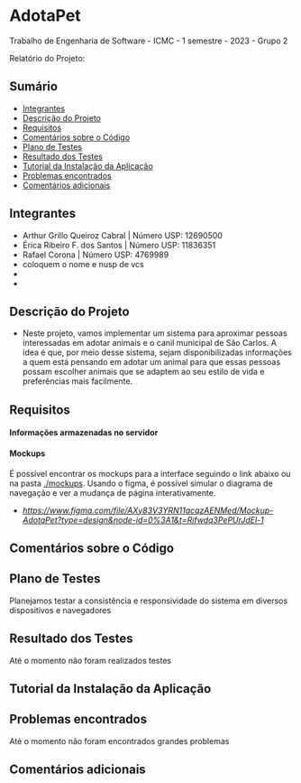 # AdotaPet
Trabalho de Engenharia de Software - ICMC - 1 semestre - 2023 - Grupo 2



Relatório do Projeto:

## Sumário
* [Integrantes](#integrantes)
* [Descrição do Projeto](#descrição-do-projeto)
* [Requisitos](#requisitos)
* [Comentários sobre o Código](#comentários-sobre-o-código)
* [Plano de Testes](#plano-de-testes)
* [Resultado dos Testes](#resultado-dos-testes)
* [Tutorial da Instalação da Aplicação](#tutorial-da-instalação-da-aplicação)
* [Problemas encontrados](#problemas-encontrados)
* [Comentários adicionais](#comentários-adicionais)  

## Integrantes
 - Arthur Grillo Queiroz Cabral  | Número USP: 12690500
 - Érica Ribeiro F. dos Santos   | Número USP: 11836351
 - Rafael Corona  |  Número USP: 4769989
 - coloquem o nome e nusp de vcs
 -
 -
 
 ## Descrição do Projeto
- Neste projeto, vamos implementar um sistema para aproximar pessoas interessadas em adotar animais e o canil municipal de São Carlos. A idea é que, por meio desse sistema, sejam disponibilizadas informações a quem está pensando em adotar um animal para que essas pessoas possam escolher animais que se adaptem ao seu estilo de vida e preferências mais facilmente.

## Requisitos


#### Informações armazenadas no servidor


#### Mockups
É possível encontrar os mockups para a interface seguindo o link abaixo ou na pasta [./mockups](../master/Mockups). Usando o figma, é possível simular o diagrama de navegação e ver a mudança de página interativamente.  
 
 - *https://www.figma.com/file/AXy83V3YRN11acqzAENMed/Mockup-AdotaPet?type=design&node-id=0%3A1&t=Rjfwdq3PePUrJdEl-1*


## Comentários sobre o Código

## Plano de Testes   
Planejamos testar a consistência e responsividade do sistema em diversos dispositivos e navegadores
## Resultado dos Testes  
Até o momento não foram realizados testes
## Tutorial da Instalação da Aplicação  
## Problemas encontrados  
Até o momento não foram encontrados grandes problemas
## Comentários adicionais  
